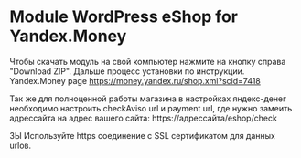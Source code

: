 Module WordPress eShop for Yandex.Money
====================

Чтобы скачать модуль на свой компьютер нажмите на кнопку справа "Download ZIP". Дальше процесс установки по инструкции.
Yandex.Money page https://money.yandex.ru/shop.xml?scid=7418


Так же для полноценной работы магазина в настройках яндекс-денег необходимо настроить checkAviso url и payment url, где нужно замеить адрессайта на адрес вашего сайта: https://адрессайта/eshop/check

ЗЫ Используйте https соединение с SSL сертификатом для данных urlов.
